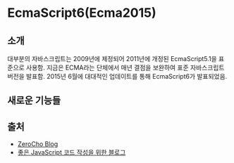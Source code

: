 
# EcmaScript6(Ecma2015)

## 소개</br>
대부분의 자바스크립트는 2009년에 제정되어 2011년에 개정된 EcmaScript5.1을 표준으로 사용함.
지금은 ECMA라는 단체에서 매년 결점을 보완하여 표준 자바스크립트 버전을 발표함. 2015년 6월에 대대적인 업데이트를 통해 EcmaScript6가 발표되었음.
## 새로운 기능들</br>


## 출처
- [ZeroCho Blog](https://www.zerocho.com/category/EcmaScript/post/5756d488e9c105aaeb550ea5)</br>
- [좋은 JavaScript 코드 작성을 위한 블로그](https://cimfalab.github.io/deepscan/2016/07/ecmascript-6)
